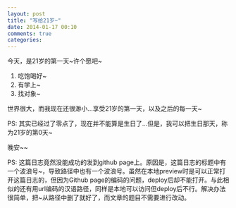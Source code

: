 ```yaml
---
layout: post
title: "写给21岁~"
date: 2014-01-17 00:10
comments: true
categories: 
---
```


今天，是21岁的第一天~许个愿吧~

<!--more-->

1. 吃饱喝好~
2. 有学上~
3. 找对象~

世界很大，而我现在还很渺小...享受21岁的第一天，以及之后的每一天~

PS: 其实已经过了零点了，现在并不能算是生日了...但是，我可以把生日那天，称为21岁的第0天~

晚安~~

PS: 这篇日志竟然没能成功的发到github page上。原因是，这篇日志的标题中有一个波浪号~，导致路径中也有一个波浪号。虽然在本地preview时是可以正常打开这篇日志的，但因为Github page的编码的问题，deploy后却不能打开。与此相似的还有用url编码的汉语路径，同样是本地可以访问但deploy后不行。解决办法很简单，把~从路径中删了就好了，而文章的题目不需要进行改动。
